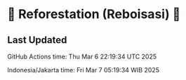 
# 🌳 Reforestation (Reboisasi) 🌲

## Last Updated

GitHub Actions time: Thu Mar  6 22:19:34 UTC 2025

Indonesia/Jakarta time: Fri Mar  7 05:19:34 WIB 2025
